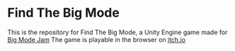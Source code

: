 # Find The Big Mode
This is the repository for Find The Big Mode, a Unity Engine game made for [Big Mode Jam](https://itch.io/jam/bigmode-2023)
The game is playable in the browser on [itch.io](https://cattoface.itch.io/find-the-big-mode)
